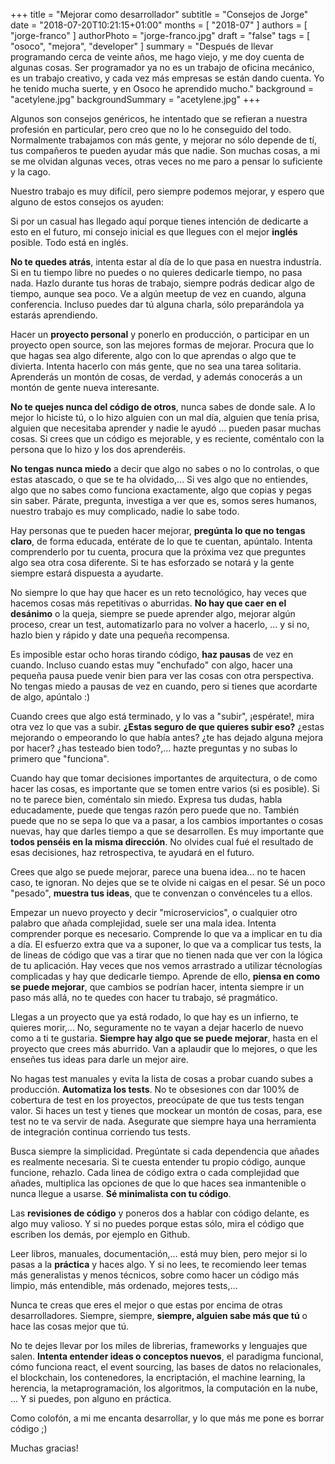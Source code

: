 +++
title = "Mejorar como desarrollador"
subtitle = "Consejos de Jorge"
date = "2018-07-20T10:21:15+01:00"
months = [ "2018-07" ]
authors = [ "jorge-franco" ]
authorPhoto = "jorge-franco.jpg"
draft = "false"
tags = [ "osoco", "mejora", "developer" ]
summary = "Después de llevar programando cerca de veinte años, me hago viejo, y me doy cuenta de algunas cosas. Ser programador ya no es un trabajo de oficina mecánico, es un trabajo creativo, y cada vez más empresas se están dando cuenta. Yo he tenido mucha suerte, y en Osoco he aprendido mucho."
background = "acetylene.jpg"
backgroundSummary = "acetylene.jpg"
+++

Algunos son consejos genéricos, he intentado que se refieran a nuestra profesión en particular,
pero creo que no lo he conseguido del todo. Normalmente trabajamos con más gente, y mejorar no sólo
depende de tí, tus compañeros te pueden ayudar más que nadie.
Son muchas cosas, a mi se me olvidan algunas veces, otras veces no me paro a pensar lo suficiente y la cago.

Nuestro trabajo es muy difícil, pero siempre podemos mejorar, y espero que alguno de estos consejos os ayuden:

Si por un casual has llegado aquí porque tienes intención de dedicarte a esto en el futuro,
mi consejo inicial es que llegues con el mejor **inglés** posible. Todo está en inglés.

**No te quedes atrás**, intenta estar al día de lo que pasa en nuestra industría.
Si en tu tiempo libre no puedes o no quieres dedicarle tiempo, no pasa nada. Hazlo durante tus
horas de trabajo, siempre podrás dedicar algo de tiempo, aunque sea poco.
Ve a algún meetup de vez en cuando, alguna conferencia.
Incluso puedes dar tú alguna charla, sólo preparándola ya estarás aprendiendo.

Hacer un **proyecto personal** y ponerlo en producción, o participar en un proyecto open source,
son las mejores formas de mejorar.
Procura que lo que hagas sea algo diferente, algo con lo que aprendas o algo que te divierta.
Intenta hacerlo con más gente, que no sea una tarea solitaria.
Aprenderás un montón de cosas, de verdad, y además conocerás a un montón de gente nueva interesante.

**No te quejes nunca del código de otros**, nunca sabes de donde sale.
A lo mejor lo hiciste tú, o lo hizo alguien con un mal día, alguien que tenía prisa,
alguien que necesitaba aprender y nadie le ayudó ... pueden pasar muchas cosas.
Si crees que un código es mejorable, y es reciente, coméntalo con la persona que lo hizo y los dos aprenderéis.

**No tengas nunca miedo** a decir que algo no sabes o no lo controlas, o que estas atascado, o que se te ha olvidado,...
Si ves algo que no entiendes, algo que no sabes como funciona exactamente, algo que copias y pegas sin saber.
Párate, pregunta, investiga a ver que es, somos seres humanos, nuestro trabajo es muy complicado, nadie lo sabe todo.

Hay personas que te pueden hacer mejorar, **pregúnta lo que no tengas claro**, de forma educada,
entérate de lo que te cuentan, apúntalo. Intenta comprenderlo por tu cuenta,
procura que la próxima vez que preguntes algo sea otra cosa diferente.
Si te has esforzado se notará y la gente siempre estará dispuesta a ayudarte.

No siempre lo que hay que hacer es un reto tecnológico, hay veces que hacemos cosas más repetitivas o aburridas.
**No hay que caer en el desánimo** o la queja, siempre se puede aprender algo,
mejorar algún proceso, crear un test, automatizarlo para no volver a hacerlo, ...
y si no, hazlo bien y rápido y date una pequeña recompensa.

Es imposible estar ocho horas tirando código, **haz pausas** de vez en cuando.
Incluso cuando estas muy "enchufado" con algo, hacer una pequeña pausa puede venir bien para ver las cosas
con otra perspectiva. No tengas miedo a pausas de vez en cuando, pero si tienes que acordarte de algo, apúntalo :)

Cuando crees que algo está terminado, y lo vas a "subir", ¡espérate!, mira otra vez lo que vas a subir.
**¿Estas seguro de que quieres subir eso?** ¿estas mejorando o empeorando lo que había antes?
¿te has dejado alguna mejora por hacer? ¿has testeado bien todo?,...
hazte preguntas y no subas lo primero que "funciona".

Cuando hay que tomar decisiones importantes de arquitectura, o de como hacer las cosas,
es importante que se tomen entre varios (si es posible). Si no te parece bien, coméntalo sin miedo.
Expresa tus dudas, habla educadamente, puede que tengas razón pero puede que no.
También puede que no se sepa lo que va a pasar, a los cambios importantes o cosas nuevas, hay que darles tiempo
a que se desarrollen. Es muy importante que **todos penséis en la misma dirección**.
No olvides cual fué el resultado de esas decisiones, haz retrospectiva, te ayudará en el futuro.

Crees que algo se puede mejorar, parece una buena idea... no te hacen caso, te ignoran.
No dejes que se te olvide ni caigas en el pesar.
Sé un poco "pesado", **muestra tus ideas**, que te convenzan o convénceles tu a ellos.

Empezar un nuevo proyecto y decir "microservicios", o cualquier otro palabro que añada complejidad,
suele ser una mala idea. Intenta comprender porque es necesario. Comprende lo que va a implicar
en tu dia a día. El esfuerzo extra que va a suponer, lo que va a complicar tus tests,
la de lineas de código que vas a tirar que no tienen nada que ver con la lógica de tu aplicación.
Hay veces que nos vemos arrastrado a utilizar técnologías complicadas y hay que dedicarle tiempo.
Aprende de ello, **piensa en como se puede mejorar**, que cambios se podrían hacer, intenta siempre ir un paso
más allá, no te quedes con hacer tu trabajo, sé pragmático.

Llegas a un proyecto que ya está rodado, lo que hay es un infierno, te quieres morir,...
No, seguramente no te vayan a dejar hacerlo de nuevo como a ti te gustaria.
**Siempre hay algo que se puede mejorar**, hasta en el proyecto que crees más aburrido.
Van a aplaudir que lo mejores, o que les enseñes tus ideas para darle un mejor aire.

No hagas test manuales y evita la lista de cosas a probar cuando subes a producción. **Automatiza los tests**.
No te obsesiones con dar 100% de cobertura de test en los proyectos, preocúpate de que tus tests tengan valor.
Si haces un test y tienes que mockear un montón de cosas, para, ese test no te va servir de nada.
Asegurate que siempre haya una herramienta de integración continua corriendo tus tests.

Busca siempre la simplicidad. Pregúntate si cada dependencia que añades es realmente necesaria.
Si te cuesta entender tu propio código, aunque funcione, rehazlo.
Cada linea de código extra o cada complejidad que añades, multiplica las opciones de que lo que haces
sea inmantenible o nunca llegue a usarse. **Sé minimalista con tu código**.

Las **revisiones de código** y poneros dos a hablar con código delante, es algo muy valioso.
Y si no puedes porque estas sólo, mira el código que escriben los demás, por ejemplo en Github.

Leer libros, manuales, documentación,... está muy bien, pero mejor si lo pasas a la **práctica** y haces algo.
Y si no lees, te recomiendo leer temas más generalistas y menos técnicos, sobre como hacer un código más limpio,
más entendible, más ordenado, mejores tests,...

Nunca te creas que eres el mejor o que estas por encima de otras desarrolladores.
Siempre, siempre, **siempre, alguien sabe más que tú** o hace las cosas mejor que tú.

No te dejes llevar por los miles de librerias, frameworks y lenguajes que salen.
**Intenta entender ideas o conceptos nuevos**, el paradigma funcional, cómo funciona react, el event sourcing,
las bases de datos no relacionales, el blockchain, los contenedores, la encriptación,
el machine learning, la herencia, la metaprogramación, los algoritmos, la computación en la nube, ...
Y si puedes, pon alguno en práctica.

Como colofón, a mi me encanta desarrollar, y lo que más me pone es borrar código ;)

Muchas gracias!